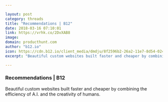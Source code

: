 ```yaml
---

layout: post
category: threads
title: "Recommendations | B12"
date: 2018-03-16 07:10:01
link: https://vrhk.co/2DvXAB8
image: 
domain: producthunt.com
author: "b12.io"
icon: https://cdn.b12.io/client_media/dmdju/8f2596b2-26a2-11e7-8d54-0242ac110002-favicon-32x32.png
excerpt: "Beautiful custom websites built faster and cheaper by combining the efficiency of A.I. and the creativity of humans."

---
```


### Recommendations | B12

Beautiful custom websites built faster and cheaper by combining the efficiency of A.I. and the creativity of humans.